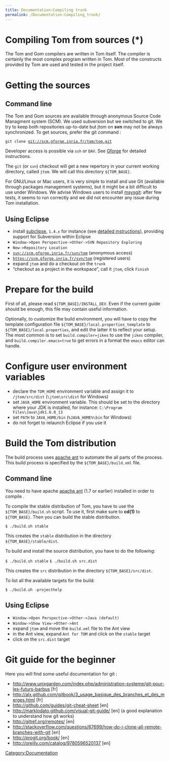 ```yaml
---
title: Documentation:Compiling trunk
permalink: /Documentation:Compiling_trunk/
---
```


Compiling Tom from sources (**\***)
===================================

The Tom and Gom compilers are written in Tom itself. The compiler is certainly the most complex program written in Tom. Most of the constructs provided by Tom are used and tested in the project itself.

Getting the sources
===================

Command line
------------

The Tom and Gom sources are available through anonymous Source Code Managment system (SCM). We used subversion but we switched to git. We try to keep both repositories up-to-date but jtom on **svn** may not be always synchronized. To get sources, prefer the git command :

`git clone `[`git://scm.gforge.inria.fr/tom/tom.git`](git://scm.gforge.inria.fr/tom/tom.git)

Developer access is possible via `ssh` or `DAV`. See [Gforge](http://gforge.inria.fr/scm/?group_id=78) for detailed instructions.

The `git` (or `svn`) checkout will get a new repertory in your current working directory, called `jtom`. We will call this directory `${TOM_BASE}`.

For GNU/Linux or Mac users, it is very simple to install and use Git (available through packages management systems), but it might be a bit difficult to use under Windows. We advise Windows users to install [msysgit](http://code.google.com/p/msysgit/): after few tests, it seems to run correctly and we did not encounter any issue during Tom installation.

Using Eclipse
-------------

-   install [subclipse](http://subclipse.tigris.org/), `1.4.x` for instance (see [detailed instructions](http://subclipse.tigris.org/install.html)), providing support for Subversion within Eclipse
-   `Window->Open Perspective->Other->SVN Repository Exploring`
-   `New->Repository Location`
-   [`svn://scm.gforge.inria.fr/svn/tom`](svn://scm.gforge.inria.fr/svn/tom) (anonymous access)
-   [`https://scm.gforge.inria.fr/svn/tom`](https://scm.gforge.inria.fr/svn/tom) (registered users)
-   expand `jtom` and do a checkout on the `trunk`
-   “checkout as a project in the workspace”, call it `jtom`, click `Finish`

Prepare for the build
=====================

First of all, please read `${TOM_BASE}/INSTALL_DEV`. Even if the current guide should be enough, this file may contain useful information.

Optionally, to customize the build environment, you will have to copy the template configuration file `${TOM_BASE}/local.properties_template` to `${TOM_BASE}/local.properties`, and edit the latter it to reflect your setup. The most common is to set `build.compiler=jikes` to use the `jikes` compiler, and `build.compiler.emacs=true` to get errors in a format the `emacs` editor can handle.

Configure user environment variables
====================================

-   declare the `TOM_HOME` environment variable and assign it to <eclipse workspace>`/jtom/src/dist` (<eclipse workspace>`\jtom\src\dist` for Windows)
-   set `JAVA_HOME` environment variable. This should be set to the directory where your JDK is installed, for instance: `C:\Program Files\Java\jdk1.6.0_13`
-   set `PATH` to `JAVA_HOME/bin` (`%JAVA_HOME%\bin` for Windows)
-   do not forget to relaunch Eclipse if you use it

Build the Tom distribution
==========================

The build process uses [apache ant](http://ant.apache.org) to automate the all parts of the process. This build process is specified by the `${TOM_BASE}/build.xml` file.

Command line
------------

You need to have apache [apache ant](http://ant.apache.org) (1.7 or earlier) installed in order to compile .

To compile the stable distribution of Tom, you have to use the `${TOM_BASE}/build.sh` script. To use it, first make sure to **cd(1)** to `${TOM_BASE}`. Then you can build the stable distribution.

`$ ./build.sh stable`

This creates the `stable` distribution in the directory `${TOM_BASE}/stable/dist`.

To build and install the source distribution, you have to do the following:

`$ ./build.sh stable`
`$ ./build.sh src.dist`

This creates the `src` distribution in the directory `${TOM_BASE}/src/dist`.

To list all the available targets for the build:

`$ ./build.sh -projecthelp`

Using Eclipse
-------------

-   `Window->Open Perspective->Other->Java (default)`
-   `Window->Show View->Other->Ant`
-   expand `jtom` and move the `build.xml` file to the Ant view
-   in the Ant view, expand `Ant for TOM` and click on the `stable` target
-   click on the `src.dist` target

Git guide for the beginner
==========================

Here you will find some useful documentation for git :

-   <http://www.unixgarden.com/index.php/administration-systeme/git-pour-les-futurs-barbus> \[fr\]
-   <http://alx.github.com/gitbook/3_usage_basique_des_branches_et_des_merges.html> \[fr\]
-   <http://github.com/guides/git-cheat-sheet> \[en\]
-   <http://marklodato.github.com/visual-git-guide/> \[en\] (a good explanation to understand how git works)
-   <http://gitref.org/remotes/> \[en\]
-   <http://stackoverflow.com/questions/67699/how-do-i-clone-all-remote-branches-with-git> \[en\]
-   <http://progit.org/book/> \[en\]
-   <http://oreilly.com/catalog/9780596520137> \[en\]

[Category:Documentation](/Category:Documentation "wikilink")